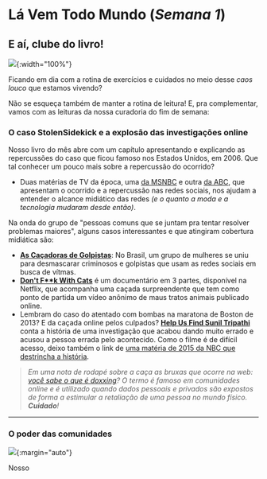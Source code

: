 # Lá Vem Todo Mundo (*Semana 1*)

## E aí, clube do livro!

![](https://media.tenor.com/images/cc942e8b96742d9ad33d9405a5c61539/tenor.gif){:width="100%"}

Ficando em dia com a rotina de exercícios e cuidados no meio desse *caos louco* que estamos vivendo?

Não se esqueça também de manter a rotina de leitura! E, pra complementar, vamos com as leituras da nossa curadoria do fim de semana:

### O caso StolenSidekick e a explosão das investigações online

Nosso livro do mês abre com um capítulo apresentando e explicando as repercussões do caso que ficou famoso nos Estados Unidos, em 2006. Que tal conhecer um pouco mais sobre a repercussão do ocorrido?

- Duas matérias de TV da época, uma [da MSNBC](https://www.youtube.com/watch?v=_IOq4o3kLuo) e outra [da ABC](https://www.youtube.com/watch?v=BDlYm3q0WuY), que apresentam o ocorrido e a repercussão nas redes sociais, nos ajudam a entender o alcance midiático das redes *(e o quanto a moda e a tecnologia mudaram desde então)*.

Na onda do grupo de "pessoas comuns que se juntam pra tentar resolver problemas maiores", alguns casos interessantes e que atingiram cobertura midiática são:

- **[As Caçadoras de Golpistas](https://g1.globo.com/fantastico/noticia/2020/01/05/cacadoras-de-golpistas-mulheres-desmascaram-criminosos-que-prometem-romance-na-web.ghtml)**: No Brasil, um grupo de mulheres se uniu para desmascarar criminosos e golpistas que usam as redes sociais em busca de vítmas.
- **[Don't F**k With Cats](https://www.netflix.com/title/81031373)** é um documentário em 3 partes, disponível na Netflix, que acompanha uma caçada surpreendente que tem como ponto de partida um vídeo anônimo de maus tratos animais publicado online.
- Lembram do caso do atentado com bombas na maratona de Boston de 2013? E da caçada online pelos culpados? **[Help Us Find Sunil Tripathi](https://www.youtube.com/watch?v=t2hkDeUwDwU)** conta a história de uma investigação que acabou dando muito errado e acusou a pessoa errada pelo acontecido. Como o filme é de difícil acesso, deixo também o link de [uma matéria de 2015 da NBC que destrincha a história](https://www.nbcnews.com/news/asian-america/wrongly-accused-boston-bombing-sunil-tripathys-story-now-being-told-n373141).

> *Em uma nota de rodapé sobre a caça as bruxas que ocorre na web: [você sabe o que é doxxing](https://canaltech.com.br/seguranca/o-que-e-doxxing-e-por-que-voce-deveria-se-importar-com-isso-72001/)? O termo é famoso em comunidades online e é utilizado quando dados pessoais e privados são expostos de forma a estimular a retaliação de uma pessoa no mundo físico. **Cuidado**!*

---

### O poder das comunidades

![](https://postgrain.com/wp-content/uploads/2018/01/giphy-6.gif){:margin="auto"}

Nosso 